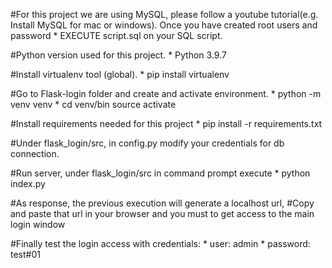 #For this project we are using MySQL, please follow a youtube tutorial(e.g. Install MySQL for mac or windows). 
Once you have created root users and password 
    * EXECUTE script.sql on your SQL script.

#Python version used for this project. 
    * Python 3.9.7

#Install virtualenv tool (global). 
    * pip install virtualenv

#Go to Flask-login folder and create and activate environment. 
    * python -m venv venv 
    * cd venv/bin source activate

#Install requirements needed for this project 
    * pip install -r requirements.txt

#Under flask_login/src, in config.py modify your credentials for db connection.

#Run server, under flask_login/src in command prompt execute 
    * python index.py

#As response, the previous execution will generate a localhost url, 
#Copy and paste that url in your browser and you must to get access to the main login window

#Finally test the login access with credentials: 
    * user: admin 
    * password: test#01
